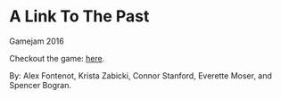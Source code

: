 # A Link To The Past
Gamejam 2016

Checkout the game: [here].

By: Alex Fontenot, Krista Zabicki, Connor Stanford, Everette Moser, and Spencer Bogran.


[here]: <http://xstgx.com/game2/>
